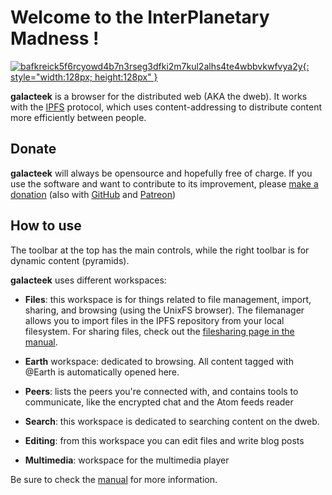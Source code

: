 
Welcome to the InterPlanetary Madness !
=======================================

[![bafkreick5f6rcyowd4b7n3rseg3dfki2m7kul2alhs4te4wbbvkwfvya2y](ipfs://bafkreick5f6rcyowd4b7n3rseg3dfki2m7kul2alhs4te4wbbvkwfvya2y){: style="width:128px; height:128px" }](ipfs://bafkreick5f6rcyowd4b7n3rseg3dfki2m7kul2alhs4te4wbbvkwfvya2y)

**galacteek** is a browser for the distributed web (AKA the
dweb). It works with the [IPFS](ipns://ipfs.io) protocol,
which uses content-addressing to distribute content
more efficiently between people.

Donate
------

**galacteek** will always be opensource and hopefully free of charge.
If you use the software and want to contribute to its improvement,
please [make a donation](https://liberapay.com/galacteek/donate)
(also with [GitHub](https://github.com/sponsors/pinnaculum) and
[Patreon](https://www.patreon.com/galacteek))

How to use
----------

The toolbar at the top has the main controls,
while the right toolbar is for dynamic content (pyramids).

**galacteek** uses different workspaces:

- **Files**: this workspace is for things related to
file management, import, sharing, and browsing (using
the UnixFS browser). The filemanager allows you to import
files in the IPFS repository from your local filesystem.
For sharing files, check out the
[filesharing page in the manual](manual:/filesharing.html).

- **Earth** workspace: dedicated to browsing. All content
tagged with @Earth is automatically opened here.

- **Peers**: lists the peers you're connected with, and contains
tools to communicate, like the encrypted chat and the Atom
feeds reader

- **Search**: this workspace is dedicated to searching content
on the dweb.

- **Editing**: from this workspace you can edit files and write
blog posts

- **Multimedia**: workspace for the multimedia player

Be sure to check the [manual](manual:/) for more information.
